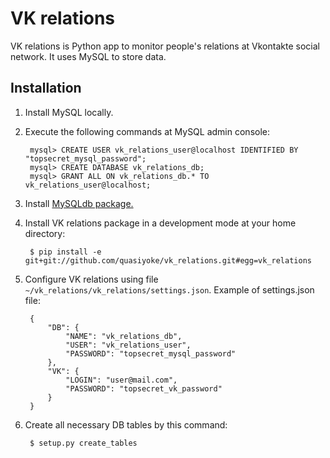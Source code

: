 # VK relations

VK relations is Python app to monitor people's relations at Vkontakte social network. It uses MySQL to store data.

## Installation
1. Install MySQL locally.
2. Execute the following commands at MySQL admin console:

        mysql> CREATE USER vk_relations_user@localhost IDENTIFIED BY "topsecret_mysql_password";
        mysql> CREATE DATABASE vk_relations_db;
        mysql> GRANT ALL ON vk_relations_db.* TO vk_relations_user@localhost;
3. Install [MySQLdb package.][1]
4. Install VK relations package in a development mode at your home directory:

        $ pip install -e git+git://github.com/quasiyoke/vk_relations.git#egg=vk_relations
5. Configure VK relations using file ```~/vk_relations/vk_relations/settings.json```. Example of settings.json file:

		{
			"DB": {
				"NAME": "vk_relations_db",
				"USER": "vk_relations_user",
				"PASSWORD": "topsecret_mysql_password"
			},
			"VK": {
				"LOGIN": "user@mail.com",
				"PASSWORD": "topsecret_vk_password"
            }
		}
6. Create all necessary DB tables by this command:

        $ setup.py create_tables

  [1]: https://pypi.python.org/pypi/MySQL-python/
